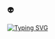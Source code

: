 ### 👽
<a href="https://git.io/typing-svg"><img src="https://readme-typing-svg.demolab.com?font=Fira+Code&pause=1000&color=06F72B&random=false&width=435&lines=Just+here+for+the+dog+pics" alt="Typing SVG" /></a>
<!--
**benpolston111/benpolston111** is a ✨ _special_ ✨ repository because its `README.md` (this file) appears on your GitHub profile.

Here are some ideas to get you started:

- 🔭 I’m currently working on ...
- 🌱 I’m currently learning ...
- 👯 I’m looking to collaborate on ...
- 🤔 I’m looking for help with ...
- 💬 Ask me about ...
- 📫 How to reach me: ...
- 😄 Pronouns: ...
- ⚡ Fun fact: ...
-->
